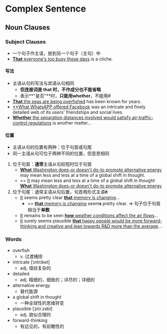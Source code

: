 # Complex Sentence

## Noun Clauses

### Subject Clauses

- 一个句子作主语，放到另一个句子（主句）中
- <u>**That** everyone's too busy these days</u> is a cliche.

#### 写法

- 主语从句的写法与宾语从句相同
    - **但连接词是 that 时，不作成分也不能省略**
    - 表示**"是否"**时，**只能用whether**，不能用~~if~~
- <u>**That** the seas are being overfished</u> has been known for years.
- <u>**What WhatsAPP offered Facebook</u> was an intricate and finely detailed web of its users' friendships and social lives.
- <u>**Whether** the separation distances involved would satisfy air-traffic-control regulations</u> is another matter...

#### 位置

- 主语从句的位置有两种：位于句首或句尾
- 同一主语从句可位于两种不同的位置，但意思相同

1. 位于句首：**通常**主语从句较短时位于句首
    - <u>**What** Washington does-or doesn't do-to promote alternative energy</u> may mean less and less at a time of a global shift in thought.
    - == <u>It</u> may mean less and less at a time of a global shift in thought <u>**What** Washington does-or doesn't do-to promote alternative energy</u>
2. 位于句尾：通常主语从句后置，句首用形式主语**it**
   - <u>It</u> seems pretty clear <u>**that** memory is changing</u>...
        - == <u>**that** memory is changing</u> seem**s** pretty clear. => 句子位于句首相当于**单数**
   - <u>It</u> remains to be seen <u>**how** weather conditions affect the air flows</u>...
   - <u>It</u> surely seems plausible <u>**that** happy people would be more forward-thinking and creative and lean towards R&D more than the average</u>...

### Words

- overfish
    - v. 过渡捕捞
- intricate [ˈɪntrɪkət]
    - adj. 错综复杂的
- detailed
    - adj. 精细的，细致的；详尽的；详细的
- alternative energy
    - 替代能源
- a global shift in thought
    - 一种全球性的思维转变
- plausible [ˈplɔːzəbl]
    - adj. 貌似合理的
- forward-thinking
    - 有远见的，有前瞻性的
